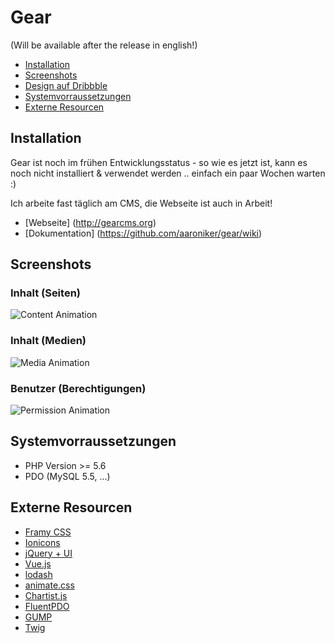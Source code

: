 # Gear
(Will be available after the release in english!)

* [Installation](#installation)
* [Screenshots](#screenshots)
* [Design auf Dribbble](https://dribbble.com/aaroniker/projects/415861-Gear)
* [Systemvorraussetzungen](#systemvorraussetzungen)
* [Externe Resourcen](#externe-resourcen)

## Installation

Gear ist noch im frühen Entwicklungsstatus - so wie es jetzt ist, kann es noch nicht installiert & verwendet werden .. einfach ein paar Wochen warten :)

Ich arbeite fast täglich am CMS, die Webseite ist auch in Arbeit!

* [Webseite] (http://gearcms.org)
* [Dokumentation] (https://github.com/aaroniker/gear/wiki)

## Screenshots

### Inhalt (Seiten)
![Content Animation](https://raw.githubusercontent.com/aaroniker/gear-cms/master/media/content.gif "Media Animation")
### Inhalt (Medien)
![Media Animation](https://raw.githubusercontent.com/aaroniker/gear-cms/master/media/media.gif "Media Animation")
### Benutzer (Berechtigungen)
![Permission Animation](https://raw.githubusercontent.com/aaroniker/gear-cms/master/media/permission.gif "Permission Animation")

## Systemvorraussetzungen

*  PHP Version >= 5.6
*  PDO (MySQL 5.5, ...)

## Externe Resourcen

* [Framy CSS](http://www.framycss.org/)
* [Ionicons](http://ionicons.com/)
* [jQuery + UI](https://jquery.com/)
* [Vue.js](http://vuejs.org/)
* [lodash](https://github.com/lodash/lodash)
* [animate.css](https://github.com/daneden/animate.css)
* [Chartist.js](http://gionkunz.github.io/chartist-js/index.html)
* [FluentPDO](https://github.com/envms/fluentpdo)
* [GUMP](https://github.com/Wixel/GUMP)
* [Twig](http://twig.sensiolabs.org/)
